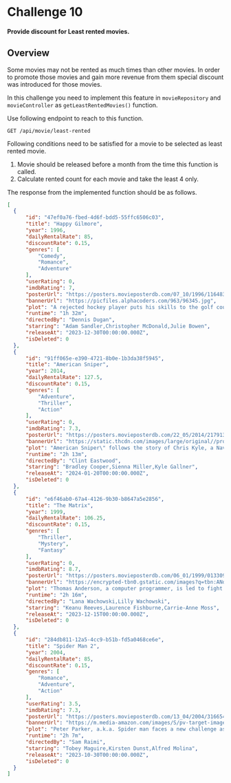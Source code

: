# Challenge 10
#### Provide discount for Least rented movies.

## Overview

Some movies may not be rented as much times than other movies. In order to promote those movies and gain more revenue from them special discount was introduced for those movies.

In this challenge you need to implement this feature in `movieRepository` and `movieController` as `getLeastRentedMovies()` function.

Use following endpoint to reach to this function.
```http
GET /api/movie/least-rented
```

Following conditions need to be satisfied for a movie to be selected as least rented movie.

1. Movie should be released before a month from the time this function is called.
2. Calculate rented count for each movie and take the least 4 only.

The response from the implemented function should be as follows.

```json
[
  {
      "id": "47ef0a76-fbed-4d6f-bdd5-55ffc6506c03",
      "title": "Happy Gilmore",
      "year": 1996,
      "dailyRentalRate": 85,
      "discountRate": 0.15,
      "genres": [
          "Comedy",
          "Romance",
          "Adventure"
      ],
      "userRating": 0,
      "imdbRating": 7,
      "posterUrl": "https://posters.movieposterdb.com/07_10/1996/116483/l_116483_181afe60.jpg",
      "bannerUrl": "https://picfiles.alphacoders.com/963/96345.jpg",
      "plot": "A rejected hockey player puts his skills to the golf course to save his grandmother's house.",
      "runtime": "1h 32m",
      "directedBy": "Dennis Dugan",
      "starring": "Adam Sandler,Christopher McDonald,Julie Bowen",
      "releaseAt": "2023-12-30T00:00:00.000Z",
      "isDeleted": 0
  },
  {
      "id": "91ff065e-e390-4721-8b0e-1b3da38f5945",
      "title": "American Sniper",
      "year": 2014,
      "dailyRentalRate": 127.5,
      "discountRate": 0.15,
      "genres": [
          "Adventure",
          "Thriller",
          "Action"
      ],
      "userRating": 0,
      "imdbRating": 7.3,
      "posterUrl": "https://posters.movieposterdb.com/22_05/2014/2179136/l_2179136_e67933e8.jpg",
      "bannerUrl": "https://static.thcdn.com/images/large/original//productimg/1600/1600/15278576-5465127341444934.jpg",
      "plot": "American Sniper\" follows the story of Chris Kyle, a Navy SEAL sniper with the most confirmed kills in U.S. military history. As Kyle becomes a legend on the battlefield, he struggles to reconcile his military service with his family life, facing the challenges of war, trauma, and the toll of his actions on his mental and emotional well-being.",
      "runtime": "2h 13m",
      "directedBy": "Clint Eastwood",
      "starring": "Bradley Cooper,Sienna Miller,Kyle Gallner",
      "releaseAt": "2024-01-20T00:00:00.000Z",
      "isDeleted": 0
  },
  {
      "id": "e6f46ab0-67a4-4126-9b30-b8647a5e2856",
      "title": "The Matrix",
      "year": 1999,
      "dailyRentalRate": 106.25,
      "discountRate": 0.15,
      "genres": [
          "Thriller",
          "Mystery",
          "Fantasy"
      ],
      "userRating": 0,
      "imdbRating": 8.7,
      "posterUrl": "https://posters.movieposterdb.com/06_01/1999/0133093/l_77607_0133093_ab8bc972.jpg",
      "bannerUrl": "https://encrypted-tbn0.gstatic.com/images?q=tbn:ANd9GcSRnW2auKIUMHvoiX-eTeVWTjXmHUb47Hi1lSRPCGDHlB6oMbkj3VpF1dhqQ6gtK-fqbzs&usqp=CAU",
      "plot": "Thomas Anderson, a computer programmer, is led to fight an underground war against powerful computers who have constructed his entire reality with a system called the Matrix.",
      "runtime": "2h 16m",
      "directedBy": "Lana Wachowski,Lilly Wachowski",
      "starring": "Keanu Reeves,Laurence Fishburne,Carrie-Anne Moss",
      "releaseAt": "2023-12-15T00:00:00.000Z",
      "isDeleted": 0
  },
  {
      "id": "284db811-12a5-4cc9-b51b-fd5a0468ce6e",
      "title": "Spider Man 2",
      "year": 2004,
      "dailyRentalRate": 85,
      "discountRate": 0.15,
      "genres": [
          "Romance",
          "Adventure",
          "Action"
      ],
      "userRating": 3.5,
      "imdbRating": 7.3,
      "posterUrl": "https://posters.movieposterdb.com/13_04/2004/316654/l_316654_ec1564ae.jpg",
      "bannerUrl": "https://m.media-amazon.com/images/S/pv-target-images/1b5a47977489320f63ec82e39dc7377922f37de680cb9e4f76ed272aa5c9b533.jpg",
      "plot": "Peter Parker, a.k.a. Spider man faces a new challenge as he battles Doctor Octopus, a scientist who has been transformed into a dangerous villain following a failed experiment.",
      "runtime": "2h 7m",
      "directedBy": "Sam Raimi",
      "starring": "Tobey Maguire,Kirsten Dunst,Alfred Molina",
      "releaseAt": "2023-10-30T00:00:00.000Z",
      "isDeleted": 0
  }
]
```